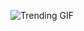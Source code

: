 ![Trending GIF](https://media0.giphy.com/media/v1.Y2lkPThiYjIxNzcyY2ZqaHRieHg1MzB3ejdicjFwa2Ewb3pkeTFyenN4czFiYXhlZTFsYSZlcD12MV9naWZzX3NlYXJjaCZjdD1n/NHUONhmbo448/giphy.gif)
